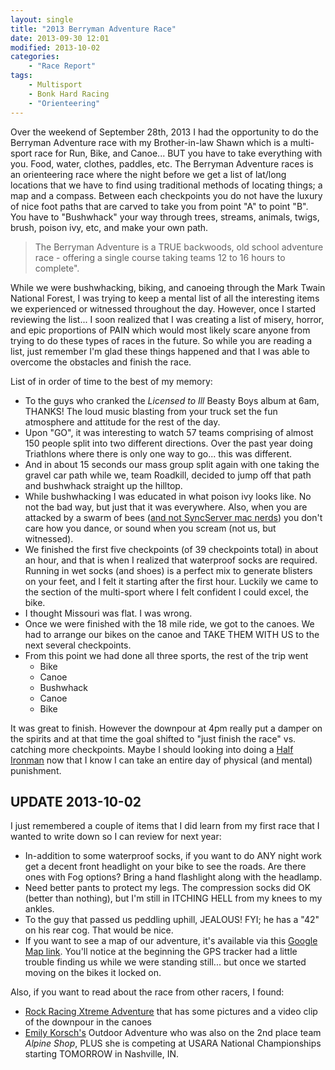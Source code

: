 ```yaml
---
layout: single
title: "2013 Berryman Adventure Race"
date: 2013-09-30 12:01
modified: 2013-10-02
categories:
    - "Race Report"
tags:
    - Multisport
    - Bonk Hard Racing
    - "Orienteering"
---
```

Over the weekend of September 28th, 2013 I had the opportunity to do the Berryman Adventure race with my Brother-in-law Shawn which is a multi-sport race for Run, Bike, and Canoe... BUT you have to take everything with you.  Food, water, clothes, paddles, etc.  The Berryman Adventure races is an orienteering race where the night before we get a list of lat/long locations that we have to find using traditional methods of locating things;  a map and a compass.  Between each checkpoints you do not have the luxury of nice foot paths that are carved  to take you from point "A" to point "B".  You have to "Bushwhack" your way through trees, streams, animals, twigs, brush, poison ivy, etc, and make your own path.

> The Berryman Adventure is a TRUE backwoods, old school adventure race - offering a single course taking teams 12 to 16 hours to complete".

While we were bushwhacking, biking, and canoeing through the Mark Twain National Forest, I was trying to keep a mental list of all the interesting items we experienced or witnessed throughout the day.  However, once I started reviewing the list... I soon realized that I was creating a list of misery, horror, and epic proportions of PAIN which would most likely scare anyone from trying to do these types of races in the future.  So while you are reading a list, just remember I'm glad these things happened and that I was able to overcome the obstacles and finish the race.

List of in order of time to the best of my memory:

-	To the guys who cranked the *Licensed to Ill* Beasty Boys album at 6am, THANKS!  The loud music blasting from your truck set the fun atmosphere and attitude for the rest of the day.
-	Upon "GO", it was interesting to watch 57 teams comprising of almost 150 people split into two different directions.  Over the past year doing Triathlons where there is only one way to go... this was different.
-	And in about 15 seconds our mass group split again with one taking the gravel car path while we, team Roadkill, decided to jump off that path and bushwhack straight up the hilltop. 
-	While bushwhacking I was educated in what poison ivy looks like.  No not the bad way, but just that it was everywhere.  Also, when you are attacked by a swarm of bees ([and not SyncServer mac nerds][bees]) you don't care how you dance, or sound when you scream (not us, but witnessed). 
-	We finished the first five checkpoints (of 39 checkpoints total) in about an hour, and that is when I realized that waterproof socks are required.  Running in wet socks (and shoes) is a perfect mix to generate blisters on your feet, and I felt it starting after the first hour.  Luckily we came to the section of the multi-sport where I felt confident I could excel, the bike. 
-	I thought Missouri was flat.  I was wrong.
-	Once we were finished with the 18 mile ride, we got to the canoes.  We had to arrange our bikes on the canoe and TAKE THEM WITH US to the next several checkpoints. 
-	From this point we had done all three sports, the rest of the trip went
	*	Bike
	*	Canoe
	*	Bushwhack
	*	Canoe
	*	Bike

It was great to finish.  However the downpour at 4pm really put a damper on the spirits and at that time the goal shifted to "just finish the race" vs. catching more checkpoints.  Maybe I should looking into doing a [Half Ironman][ironman] now that I know I can take an entire day of physical (and mental) punishment.

**UPDATE 2013-10-02**
---
I just remembered a couple of items that I did learn from my first race that I wanted to write down so I can review for next year:

-	In-addition to some waterproof socks, if you want to do ANY night work get a decent front headlight on your bike to see the roads.  Are there ones with Fog options?  Bring a hand flashlight along with the headlamp.
-	Need better pants to protect my legs.  The compression socks did OK (better than nothing), but I'm still in ITCHING HELL from my knees to my ankles. 
-	To the guy that passed us peddling uphill, JEALOUS!  FYI; he has a "42" on his rear cog.  That would be nice.
-	If you want to see a map of our adventure, it's available via this [Google Map link][BMmaps].  You'll notice at the beginning the GPS tracker had a little trouble finding us while we were standing still... but once we started moving on the bikes it locked on. 

Also, if you want to read about the race from other racers, I found:

-	[Rock Racing Xtreme Adventure][rock-racing] that has some pictures and a video clip of the downpour in the canoes
-	[Emily Korsch's][silkychrome] Outdoor Adventure who was also on the 2nd place team *Alpine Shop*, PLUS she is competing at USARA National Championships starting TOMORROW in Nashville, IN. 

[bees]: https://web.archive.org/web/20140105015852/http://support.apple.com/kb/HT1865 
[ironman]: http://en.wikipedia.org/wiki/Ironman_Triathlon#Ironman_70.3 
[BMmaps]: https://maps.google.com/maps?q=https://dl.dropboxusercontent.com/u/554176/2013Berryman-Adventure.kmz
[rock-racing]: http://rock-racing.blogspot.com/2013/10/berryman-adventure-race-2013.html
[silkychrome]: http://silkychrome.blogspot.com/2013/09/race-report-2013-berryman-adventure.html